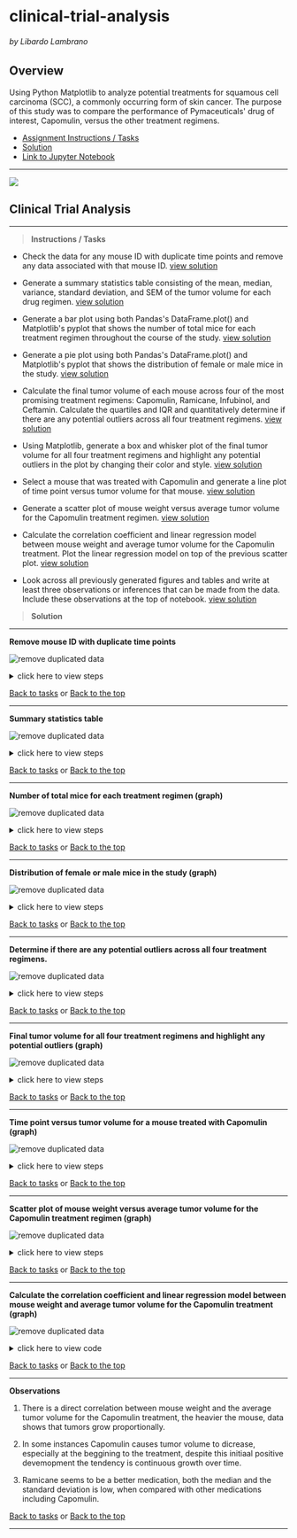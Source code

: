 # clinical-trial-analysis

###### by Libardo Lambrano

## Overview <a name="top"></a>

Using Python Matplotlib to analyze potential treatments for squamous cell carcinoma (SCC), a commonly occurring form of skin cancer. The purpose of this study was to compare the performance of Pymaceuticals' drug of interest, Capomulin, versus the other treatment regimens.

* [Assignment Instructions / Tasks](#intro)
* [Solution](#solution)
* [Link to Jupyter Notebook](solution/clinical-trial-analysis.ipynb)

---
![](images/Laboratory.jpg)
## Clinical Trial Analysis

---
<a name="intro"></a>
> **Instructions / Tasks**

* Check the data for any mouse ID with duplicate time points and remove any data associated with that mouse ID. [view solution](#01)

* Generate a summary statistics table consisting of the mean, median, variance, standard deviation, and SEM of the tumor volume for each drug regimen. [view solution](#02)

* Generate a bar plot using both Pandas's DataFrame.plot() and Matplotlib's pyplot that shows the number of total mice for each treatment regimen throughout the course of the study. [view solution](#03)

* Generate a pie plot using both Pandas's DataFrame.plot() and Matplotlib's pyplot that shows the distribution of female or male mice in the study. [view solution](#04)

* Calculate the final tumor volume of each mouse across four of the most promising treatment regimens: Capomulin, Ramicane, Infubinol, and Ceftamin. Calculate the quartiles and IQR and quantitatively determine if there are any potential outliers across all four treatment regimens. [view solution](#05)

* Using Matplotlib, generate a box and whisker plot of the final tumor volume for all four treatment regimens and highlight any potential outliers in the plot by changing their color and style. [view solution](#06)

* Select a mouse that was treated with Capomulin and generate a line plot of time point versus tumor volume for that mouse. [view solution](#07)

* Generate a scatter plot of mouse weight versus average tumor volume for the Capomulin treatment regimen. [view solution](#08)

* Calculate the correlation coefficient and linear regression model between mouse weight and average tumor volume for the Capomulin treatment. Plot the linear regression model on top of the previous scatter plot. [view solution](#09)

* Look across all previously generated figures and tables and write at least three observations or inferences that can be made from the data. Include these observations at the top of notebook. [view solution](#10)

<a name="solution"></a>
> **Solution**

---

<a name="01"></a>
**Remove mouse ID with duplicate time points**

![remove duplicated data](images/steps/01.png)

<details><summary>click here to view steps</summary>

1. Import dependencies, read and combine CSV files

    ```
    # Dependencies and Setup
    import matplotlib.pyplot as plt
    import pandas as pd
    import scipy.stats as st
    import numpy as np

    # Study data files
    mouse_metadata_path = '../data/Mouse_metadata.csv'
    study_results_path = '../data/Study_results.csv'

    # Read the mouse data and the study results
    mouse_metadata = pd.read_csv(mouse_metadata_path)
    study_results = pd.read_csv(study_results_path)

    # Combine the data into a single dataset
    mouse_study_results = study_results.merge(mouse_metadata, on = 'Mouse ID')
    ```
2. Get all the data for the duplicate mouse ID. 
    ```
    mouse_id_dups = mouse_study_results[mouse_study_results[['Mouse ID', 'Timepoint']].duplicated() == True]
    ```
3. Create a clean DataFrame by dropping the duplicate mouse by its ID & Timepoint mix.
    ```
    mouse_study_results.drop_duplicates(subset=['Mouse ID', 'Timepoint'])
    ```
4. Removing the mouse with duplicated data completelly
    ```
    mouse_study_results = mouse_study_results[~mouse_study_results['Mouse ID'].str.match('g989')]
    ```

    [Back to output](#01)
</details>

[Back to tasks](#intro) or [Back to the top](#top) 

---

<a name="02"></a>
**Summary statistics table**

![remove duplicated data](images/steps/02.png)

<details><summary>click here to view steps</summary>

1. Method 1 - creating multiple series and putting them all together at the end
    
    ```
    mean = mouse_study_results.groupby('Drug Regimen')['Tumor Volume (mm3)'].mean()
    median = mouse_study_results.groupby('Drug Regimen')['Tumor Volume (mm3)'].median()
    variance = mouse_study_results.groupby('Drug Regimen')['Tumor Volume (mm3)'].var()
    standard_deviation = mouse_study_results.groupby('Drug Regimen')['Tumor Volume (mm3)'].std()
    SEM = mouse_study_results.groupby('Drug Regimen')['Tumor Volume (mm3)'].sem()

    # This method is the most straighforward, creating multiple series and putting them all together at the end.

    summary_statistics_1 = pd.DataFrame({'mean': mean,
                                        'median': median, 
                                        'var': variance, 
                                        'std': standard_deviation, 
                                        'sem': SEM})
    ```

2. Method 2 -  Generate a summary statistics table using a single groupby function
    
    ```
    summary_statistics_2 = mouse_study_results.groupby('Drug Regimen').agg({'Tumor Volume (mm3)': ['mean', 'median', 'var', 'std', 'sem']})
    summary_statistics_2
    ```

    [Back to output](#02)
</details>

[Back to tasks](#intro) or [Back to the top](#top) 

---

<a name="03"></a>
**Number of total mice for each treatment regimen (graph)**

![remove duplicated data](images/steps/03.png)

<details><summary>click here to view steps</summary>

1. Generate a bar plot showing the total number of mice for each treatment throughout the course of the study using pandas.
    
    ```
    grp_mice_treatment = mouse_study_results.groupby(["Drug Regimen"])
    mice_per_treatment = grp_mice_treatment[["Mouse ID"]].nunique()

    mice_treat_plot = mice_per_treatment.plot(kind="bar", title="Number of Mice on Each Regimen", legend=False)
    mice_treat_plot.set_ylabel("Number of Mice")
    ```

    [Back to output](#03)
</details>

[Back to tasks](#intro) or [Back to the top](#top) 

---

<a name="04"></a>
**Distribution of female or male mice in the study (graph)**

![remove duplicated data](images/steps/04.png)

<details><summary>click here to view steps</summary>

1. Generate a pie plot showing the distribution of female versus male mice using pandas
    
    ```
    grp_mice_gender = mouse_study_results.groupby(['Sex'])
    mice_gender = grp_mice_gender[['Mouse ID']].count()

    mice_gender_plot = mice_gender.plot(y='Mouse ID', kind='pie', autopct='%1.1f%%', title='Mice Gender Distribution', legend=False)
    mice_gender_plot.set_ylabel('')
    ```

    [Back to output](#04)
</details>

[Back to tasks](#intro) or [Back to the top](#top) 

---

<a name="05"></a>
**Determine if there are any potential outliers across all four treatment regimens.**

![remove duplicated data](images/steps/05.png)

<details><summary>click here to view steps</summary>

1. xxx
    
    ```
    xxx
    ```

    [Back to output](#05)
</details>

[Back to tasks](#intro) or [Back to the top](#top) 

---

<a name="06"></a>
**Final tumor volume for all four treatment regimens and highlight any potential outliers (graph)**

![remove duplicated data](images/steps/06.png)

<details><summary>click here to view steps</summary>

1. Identify the mice treated with Capomulin and select one
    
    ```
    xxx

    ```

    [Back to output](#06)
</details>

[Back to tasks](#intro) or [Back to the top](#top) 

---

<a name="07"></a>
**Time point versus tumor volume for a mouse treated with Capomulin (graph)**

![remove duplicated data](images/steps/07.png)

<details><summary>click here to view steps</summary>

1. Identify the mice treated with Capomulin and select one
    
    ```
    capomulin_treatment = mouse_study_results.loc[mouse_study_results['Drug Regimen'] == 'Capomulin']
    i557_mouse = capomulin_treatment.loc[capomulin_treatment["Mouse ID"] == "i557"]

    ```
2. Plot graph 

    ```
    i557_mouse_timepoints = i557_mouse['Timepoint'].to_list()
    i557_mouse_tumor_vol = i557_mouse['Tumor Volume (mm3)'].to_list()
    plt.plot(i557_mouse_timepoints, i557_mouse_tumor_vol, color='orange', marker='^')
    plt.title('Tumor Volume for i557 During Trial')
    plt.xlabel('Timepoints')
    plt.ylabel('Tumor Volume (mm3)')
    plt.show()
    ```

    [Back to output](#07)
</details>

[Back to tasks](#intro) or [Back to the top](#top) 

---

<a name="08"></a>
**Scatter plot of mouse weight versus average tumor volume for the Capomulin treatment regimen (graph)**

![remove duplicated data](images/steps/08.png)

<details><summary>click here to view steps</summary>

1. Capture average tumor size
    
    ```
    grp_mice_avg_tumor = capomulin_treatment.groupby('Mouse ID').mean()
    avg_tumor_size = grp_mice_avg_tumor['Tumor Volume (mm3)']

    ```
2. Capture average mouse weight

    ```
    grp_mice_weight = capomulin_treatment.groupby('Mouse ID').mean()
    avg_mouse_weight = grp_mice_weight['Weight (g)']
    ```
3. Plot graph
    ```
    plt.scatter(avg_mouse_weight, avg_tumor_size, color='pink', marker='o')
    plt.title('Avg. Tumor Volume per Mouse Compared to Avg. Weight')
    plt.xlabel('Avg. Weight (g)')
    plt.ylabel('Avg. Tumor Volume (mm3)')
    plt.show()
    ```

    [Back to output](#08)
</details>

[Back to tasks](#intro) or [Back to the top](#top) 

---

<a name="09"></a>
**Calculate the correlation coefficient and linear regression model between mouse weight and average tumor volume for the Capomulin treatment (graph)**

![remove duplicated data](images/steps/09.png)

<details><summary>click here to view code</summary>
    
    ```
    cor_coeff = st.pearsonr(avg_mouse_weight,avg_tumor_size)[0]
    (slope, intercept, rvalue, pvalue, stderr) = st.linregress(avg_mouse_weight, avg_tumor_size)
    regress_values = []
    for weight in avg_mouse_weight:
        regress_values.append(weight * slope + intercept)
    line_eq = "y = " + str(round(slope,2)) + "x + " + str(round(intercept,2))

    plt.scatter(avg_mouse_weight, avg_tumor_size, color="pink", marker='o')
    plt.plot(avg_mouse_weight,regress_values,"r-", color="purple")
    plt.annotate(line_eq,(21,36),fontsize=12,color="purple")
    plt.title("Avg. Tumor Volume per Mouse Compared to Avg. Weight")
    plt.xlabel("Mouse Weight (g)")
    plt.ylabel("Average Tumor Volume (mm3)")
    plt.show()
    print(f"The correlation coefficient is {cor_coeff}")

    ```

    [Back to output](#09)
</details>

[Back to tasks](#intro) or [Back to the top](#top) 

---

<a name="09"></a>
**Observations**

1. There is a direct correlation between mouse weight and the average tumor volume for the Capomulin treatment, the heavier the mouse, data shows that tumors grow proportionally. 

2. In some instances Capomulin causes tumor volume to dicrease, especially at the beggining to the treatment, despite this initiaal positive devemopment the tendency is continuous growth over time.  

3. Ramicane seems to be a better medication, both the median and the standard deviation is low, when compared with other medications including Capomulin. 

[Back to tasks](#intro) or [Back to the top](#top) 

---

